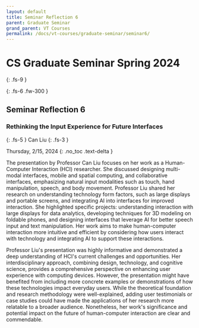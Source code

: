 ```yaml
---
layout: default
title: Seminar Reflection 6
parent: Graduate Seminar
grand_parent: VT Courses
permalink: /docs/vt-courses/graduate-seminar/seminar6/
---
```


# CS Graduate Seminar Spring 2024
{: .fs-9 }
<!-- ./grace/main.py is the main file to kick off experiments. -->
{: .fs-6 .fw-300 }

## Seminar Reflection 6

### Rethinking the Input Experience for Future Interfaces
{: .fs-5 }
Can Liu
{: .fs-3 }

Thursday, 2/15, 2024
{: .no_toc .text-delta }

The presentation by Professor Can Liu focuses on her work as a Human-Computer Interaction (HCI) researcher. She discussed designing multi-modal interfaces, mobile and spatial computing, and collaborative interfaces, emphasizing natural input modalities such as touch, hand manipulation, speech, and body movement. Professor Liu shared her research on understanding technology form factors, such as large displays and portable screens, and integrating AI into interfaces for improved interaction. She highlighted specific projects: understanding interaction with large displays for data analytics, developing techniques for 3D modeling on foldable phones, and designing interfaces that leverage AI for better speech input and text manipulation. Her work aims to make human-computer interaction more intuitive and efficient by considering how users interact with technology and integrating AI to support these interactions.

Professor Liu's presentation was highly informative and demonstrated a deep understanding of HCI's current challenges and opportunities. Her interdisciplinary approach, combining design, technology, and cognitive science, provides a comprehensive perspective on enhancing user experience with computing devices. However, the presentation might have benefited from including more concrete examples or demonstrations of how these technologies impact everyday users. While the theoretical foundation and research methodology were well-explained, adding user testimonials or case studies could have made the applications of her research more relatable to a broader audience. Nonetheless, her work's significance and potential impact on the future of human-computer interaction are clear and commendable.